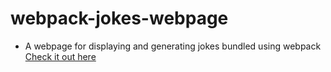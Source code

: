 # webpack-jokes-webpage
- A webpage for displaying and generating jokes bundled using webpack <br />
[Check it out here](https://lolifmaster.github.io/webpack-jokes-webpage/)
